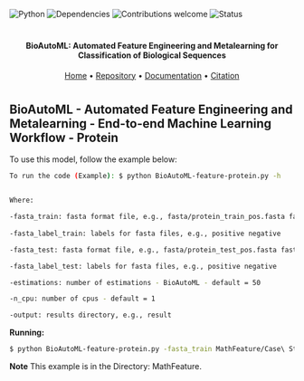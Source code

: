 
![Python](https://img.shields.io/badge/python-v3.7-blue)
![Dependencies](https://img.shields.io/badge/dependencies-up%20to%20date-brightgreen.svg)
![Contributions welcome](https://img.shields.io/badge/contributions-welcome-orange.svg)
![Status](https://img.shields.io/badge/status-up-brightgreen)

<h1 align="center">
</h1>

<h4 align="center">BioAutoML: Automated Feature Engineering and Metalearning for Classification of Biological Sequences</h4>

<p align="center">
  <a href="https://bonidia.github.io/BioAutoML/">Home</a> •
  <a href="https://github.com/Bonidia/BioAutoML/">Repository</a> •
  <a href="#documentation">Documentation</a> •
  <a href="#citation">Citation</a> 
</p>

<h1 align="center"></h1>

## BioAutoML - Automated Feature Engineering and Metalearning - End-to-end Machine Learning Workflow - Protein

To use this model, follow the example below:

```sh 
To run the code (Example): $ python BioAutoML-feature-protein.py -h


Where:

-fasta_train: fasta format file, e.g., fasta/protein_train_pos.fasta fasta/protein_train_neg.fasta
 
-fasta_label_train: labels for fasta files, e.g., positive negative

-fasta_test: fasta format file, e.g., fasta/protein_test_pos.fasta fasta/protein_test_neg.fasta

-fasta_label_test: labels for fasta files, e.g., positive negative

-estimations: number of estimations - BioAutoML - default = 50

-n_cpu: number of cpus - default = 1

-output: results directory, e.g., result
```

**Running:**

```sh
$ python BioAutoML-feature-protein.py -fasta_train MathFeature/Case\ Studies/CS-I/train_P.fasta MathFeature/Case\ Studies/CS-I/train_N.fasta -fasta_label_train positive negative -fasta_test MathFeature/Case\ Studies/CS-I/test_P.fasta MathFeature/Case\ Studies/CS-I/test_N.fasta -fasta_label_test positive negative -output experimental/protein
```

**Note** This example is in the Directory: MathFeature. 
